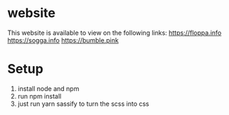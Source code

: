 # website
This website is available to view on the following links:
https://floppa.info
https://sogga.info
https://bumble.pink

# Setup

1. install node and npm
2. run npm install
3. just run yarn sassify to turn the scss into css
